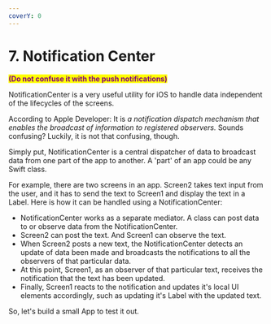 ```yaml
---
coverY: 0
---
```


# 7. Notification Center

<mark style="color:purple;">**(Do not confuse it with the push notifications)**</mark>

NotificationCenter is a very useful utility for iOS to handle data independent of the lifecycles of the screens.

According to Apple Developer: It is _a notification dispatch mechanism that enables the broadcast of information to registered observers._ Sounds confusing? Luckily, it is not that confusing, though.

Simply put, NotificationCenter is a central dispatcher of data to broadcast data from one part of the app to another. A 'part' of an app could be any Swift class.

For example, there are two screens in an app. Screen2 takes text input from the user, and it has to send the text to Screen1 and display the text in a Label. Here is how it can be handled using a NotificationCenter:

* NotificationCenter works as a separate mediator. A class can post data to or observe data from the NotificationCenter.
* Screen2 can post the text. And Screen1 can observe the text.
* When Screen2 posts a new text, the NotificationCenter detects an update of data been made and broadcasts the notifications to all the observers of that particular data.
* At this point, Screen1, as an observer of that particular text, receives the notification that the text has been updated.
* Finally, Screen1 reacts to the notification and updates it's local UI elements accordingly, such as updating it's Label with the updated text.

So, let's build a small App to test it out.

